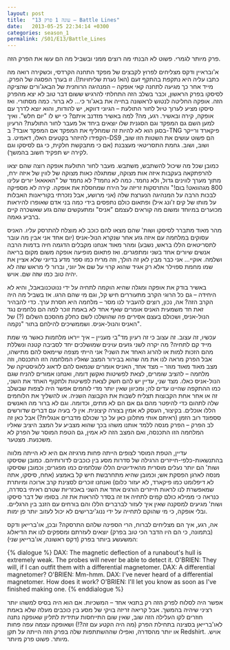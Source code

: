 ```yaml
---
layout: post
title:  "עונה 1 פרק 13 – Battle Lines"
date:   2013-05-25 22:34:14 +0300
categories: season_1
permalink: /S01/E13/Battle_Lines
---
```



פרק מיותר לגמרי. פשוט לא הבנתי מה רוצים ממני ובשביל מה הם עשו את הפרק הזה.

א'ובראיין ודקס מצליחים לפרוץ לקבצים של מפקד התחנה הקרדסי, וכשקירה רואה מה כתבו עליה היא נתקפת בהתקף זעם (הא! נערת שליחויות!). זו בערך הפסגה של הפרק. מייד אחר כך מגיעה לתחנה קאי אופקה – המנהיגה הרוחנית של הבאג'ורים שהציקה לסיסקו בפרק הראשון, וכבר בשלב הזה התחלתי להרגיש ששום דבר טוב לא יצא מהפרק הזה. אופקה החליטה לנטוש לראשונה בחייה את באג'ור כי... לא ברור. כמה מסתורי. ואז סיסקו מציע לערוך טיול לחור התולעת – הגיוני דווקא, יש להודות, והוא יוצא לדרך עם אופקה, קירה ובאשיר. רגע, מה? למה באשיר מזדנב איתם? כי יש לו "יום חלש". ואיך למען השם גם המפקד וגם הסגנית שלו יוצאים ביחד אל מעבר לחור התולעת? הרעיון בסגן הוא לא להיות זה שמחליף את המפקד אם המפקד אובד? ב-TNG פיקארד ורייקר הקפידו להיזהר בקטעים האלו, דאמיט. ב-DS9 הם פשוט עושים את השטות הזו שוב, ושוב, ושוב. גחמת התסריטאי מעצבנת (אם כי מתבקשת חלקית, כי גם לסיסקו וגם לקירה יש תפקיד חשוב בהמשך).

כמובן שכל מה שיכול להשתבש, משתבש. מעבר לחור התולעת אופקה רוצה שהם יצאו להרפתקאה בעקבות איזה אות מצוקה, שמתגלה כאות מצוקה של לווין של איזה ירח, מתוך מערך לווינים גדול, ולא נחמד. כמה לא נחמד? לא נחמד של "האאאא! יורים עלינו 800 מגהוואט! בום!" והתרסקות זריזה על הירח שמחסלת את אופקה. קירה לא מספיקה לבכות הרבה על המנהיגה הנערצת שלה (אני מרושע, אבל נזכרתי בקוריאנות האבלות על מותו של קים ז'ונג איל) ופתאום כולם נתפסים בידי כמה בני אדם שאופרו להיראות מכוערים במיוחד ומשום מה קוראים לעצמם "אניס" ומתעקשים שהם גזע שאשכרה קיים ברביע גאמה.

מהר מאוד מתברר לסיסקו ושות' שהם מצאו להם כוכב לא מוצלח להתרסק עליו. האניס עסוקים במלחמה עם איזה גזע אחר שנקרא הנול-אניס (יום אחד אני אבין מה עובר לתסריטאים הללו בראש, נשבע) ומהר מאוד אנחנו מקבלים הדגמה חיה בדמות הרבה אנשים שיורים אחד בשני ומתפגרים. ואז פתאום מופיעה אופקה משום מקום בריאה ושלמה. אוקיי... אני כבר מבין לאן זה הולך, וזה מריח כמו ספר מדע בדיוני שלא אציין את שמו מחמת ספוילר אלא רק אגיד שהוא קרוי על שם אל יווני, וברור לי מראש שזה לא יהיה טוב כמו שזה שם. אויש.

באשיר בודק את אופקה ומגלה שהיא הוקמה לתחיה על ידי ננוטכנובאבל, והיא לא היחידה – גם כל הרוגי הקרב מתעוררים חיש קל, וגם מי שהם הרגו. אז בשביל מה היה הקרב הזה? אה, נכון, רוצים להעביר לנו מסר – מלחמה היא חסרת ערך. כדי להבהיר זאת חד משמעית האניס אומרים שאף אחד לא באמת זוכר למה הם נלחמים נגד הנול-אניס, ושכולם בעצם אסירים פה שהושלכו לשם כחלק מהסכם השלום (?) של האניס והנול-אניס. ושממשיכים להילחם בתור "נקמה".

עכשיו, זה עצוב. זה עצוב כי זה רעיון מד"בי מעניין – איך ייראו מלחמות כאשר מי שמת מייד קם לתחיה? מה יקרה לשני גזעים עוינים שמושלכים יחד לסביבה קטנה ונשללת מהם הזכות למות או להרוג האחד את השני? אני הייתי מצפה שיימאס להם מתישהו, אבל הפרק מראה לנו את מה שהוא בבירור המצב שאליו המלחמה הזו התכנסה, וזה מצב מאוד מאוד מוזר – מצד אחד, האניס אומרים שנמאס להם לדאוג ללוגיסטיקה של מלחמה – להציב שומרים, לצאת לפשיטות ואקשן דומה, ואנחנו אמורים להניח שגם הנול-אניס כאלו. מצד שני, עדיין יש להם חשק לצאת לפשיטות ולתקוף האחד את השני, כמו ההתקפה שהיינו עדים לה; ומכיוון שאין יותר מדי לוחמים אפשר היה לצפות שבשלב זה או אחר אחת הקבוצות תצליח לשבות את הקבוצה השניה. או להשליך את הלוחמים שלה לתהום כדי להיפטר מהם גם אם הם לא מתים, וכדומה. וגם לא ברור מה האנשים הללו אוכלים. 
בקיצור, העסק לא אמין בצורה קיצונית. אין לי בעיה עם דברים שדורשים סספונד רוב הזמן (ראיתם אותי מתלונן כאן על כך שכולם מדברים אנגלית?) אבל כאן זה לב הפרק – הפרק מנסה ללמד אותנו משהו בכך שהוא מצביע על המצב היציב שאליו המלחמה הזו התכנסה, ואם המצב הזה לא אמין, גם הטפת המוסר של הפרק לא משכנעת. מצטער.

עדיין, הטפת המוסר לצופים הייתה פחות מרגיזה אם היא לא הייתה מלווה בהתנשאות-כלפי-חייזרים הרגילה של סדרות מסע בין כוכבים לדורותיהם. כמובן שסיסקו ושות' הם יותר נעלים מוסרית מהאידיוטים הללו שנלחמים כמו מפגרים; וכמובן שסיסקו מנסה לארגן הפסקת אש; וכמובן שהיא מתחרבשת חיש קל באמצע (אחח, סיסקו, אתה לא דיפלומט כמו פיקארד, לא יעזור כלום) ואנחנו זוכרים לסצינת קרב ארוכה ומיותרת שמאפשרת לנו לראות חייזרים הורגים אחד את השני באכזריות שטרם ראיתי בסדרה, כנראה כי ממילא כולם קמים לתחיה אז זה בסדר להראות את זה. בסופו של דבר סיסקו ושות' מגיעים למסקנה שאין איך לעזור לברברים הללו והם בורחים עם הזנב בין הרגליים. ובלי אופקה, כי מי שהוקם לתחייה על ידי ננוג'יברישים לא יכול לעזוב יותר פן ימות.

אה, רגע, איך הם מצליחים לברוח, הרי הספינה שלהם התרסקה? ובכן, או'ברייאן ודקס (בתמונה, כי הם היו הדבר הכי טוב בפרק) יוצאים לעזרתם ומספקים לנו את הדיאלוג המשעשע ביותר בפרק (דקס ראשונה, או'ברייאן שני):

{% dialogue %}
DAX: The magnetic deflection of a runabout's hull is extremely weak. The probes will never be able to detect it. 
O'BRIEN: They will, if I can outfit them with a differential magnetomer. 
DAX: A differential magnetomer?
O'BRIEN: Mm-hmm.
DAX: I've never heard of a differential magnetomer. How does it work? 
O'BRIEN: I'll let you know as soon as I've finished making one.
{% enddialogue %}

אפשר היה לסלוח לפרק הזה רק בתנאי אחד – המשכיות. אם הוא היה בסיס למשהו יותר רציני שיהיה בהמשך. אבל קריאה זריזה בויקי של מסע בין כוכבים מעלה שלא באמת חוזרים לקו העלילה הזה שוב, שאין שום התייחסות עתידית לתליון שאופקה נתנה לאו'ברייאן בסצינה בתחילת הפרק (מה היה הקטע עם זה?!) ושאופקה עצמה עפה פחות או יותר מהסדרה, ואפילו שההשתתפות שלה בפרק הזה הייתה על תקן Redshirt. אויש.
מיותר. פשוט פרק מיותר.
